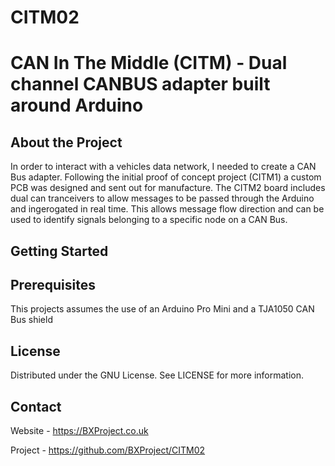 # CITM02
# CAN In The Middle (CITM) - Dual channel CANBUS adapter built around Arduino

## About the Project

In order to interact with a vehicles data network, I needed to create a CAN Bus adapter. Following the initial proof of concept project (CITM1) a custom PCB was designed and sent out for manufacture. The CITM2 board includes dual can tranceivers to allow messages to be passed through the Arduino and ingerogated in real time. This allows message flow direction and can be used to identify signals belonging to a specific node on a CAN Bus.

## Getting Started

## Prerequisites

This projects assumes the use of an Arduino Pro Mini and a TJA1050 CAN Bus shield

## License

Distributed under the GNU License. See LICENSE for more information.

## Contact

Website - https://BXProject.co.uk

Project - https://github.com/BXProject/CITM02

